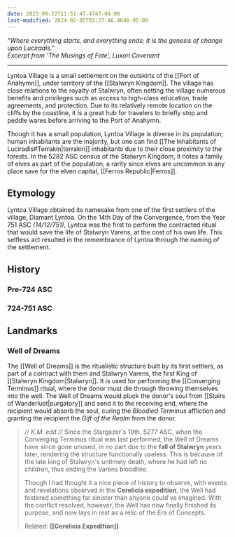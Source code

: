 ```yaml
---
date: 2023-09-22T11:51:47.4747-04:00
last-modified: 2024-02-05T03:27:46.4646-05:00
---
```

*"Where everything starts, and everything ends; It is the genesis of change upon Luciradis."*  
*Excerpt from 'The Musings of Fate', Luxori Covenant*

---
Lyntoa Village is a small settlement on the outskirts of the [[Port of Anahymn]], under territory of the [[Stalwryn Kingdom]]. The village has close relations to the royalty of Stalwryn, often netting the village numerous benefits and privileges such as access to high-class education, trade agreements, and protection. Due to its relatively remote location on the cliffs by the coastline, it is a great hub for travelers to briefly stop and peddle wares before arriving to the Port of Anahymn.

Though it has a small population, Lyntoa Village is diverse in its population; human inhabitants are the majority, but one can find [[The Inhabitants of Luciradis#Terrakin|terrakin]] inhabitants due to their close proximity to the forests. In the 5282 ASC census of the Stalwryn Kingdom, it notes a family of elves as part of the population; a rarity since elves are uncommon in any place save for the elven capital, [[Ferros Republic|Ferros]].
## Etymology

Lyntoa Village obtained its namesake from one of the first settlers of the village, Diamant Lyntoa. On the 14th Day of the Convergence, from the Year 751 ASC *(14/12/751)*, Lyntoa was the first to perform the contracted ritual that would save the life of Stalwryn Varens, at the cost of his own life. This selfless act resulted in the remembrance of Lyntoa through the naming of the settlement.

## History

### Pre-724 ASC

### 724-751 ASC




## Landmarks

### Well of Dreams

The [[Well of Dreams]] is the ritualistic structure built by its first settlers, as part of a contract with them and Stalwryn Varens, the first King of [[Stalwryn Kingdom|Stalwryn]]. It is used for performing the [[Converging Terminus]] ritual, where the donor must die through throwing themselves into the well. The Well of Dreams would pluck the donor's soul from [[Stairs of Wanderlust|purgatory]] and send it to the receiving end, where the recipient would absorb the soul, curing the *Bloodied Terminus* affliction and granting the recipient the *Gift of the Realm* from the donor.

> *// K.M. edit //*
> Since the Stargazer's 19th, 5277 ASC, when the Converging Terminus ritual was last performed, the Well of Dreams have since gone unused, in no part due to the **fall of Stalwryn** years later, rendering the structure functionally useless. This is because of the late king of Stalwryn's untimely death, where he had left no children, thus ending the Varens bloodline.
> 
> Though I had thought it a nice piece of history to observe, with events and revelations observed in the **Cerelicia expedition**, the Well had fostered something far sinister than anyone could've imagined. With the conflict resolved, however, the Well has now finally finished its purpose, and now lays in rest as a relic of the Era of Concepts.
> 
> Related: **[[Cerelicia Expedition]]**